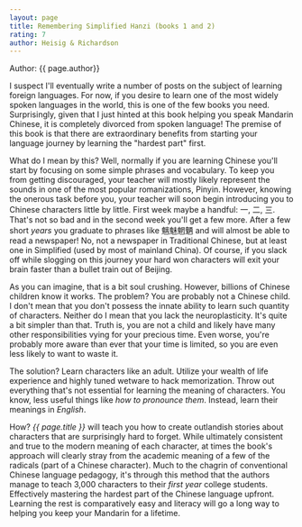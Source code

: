 ```yaml
---
layout: page
title: Remembering Simplified Hanzi (books 1 and 2)
rating: 7
author: Heisig & Richardson
---
```


Author: {{ page.author}}

I suspect I'll eventually write a number of posts on the subject of learning foreign languages.  For now, if you desire to learn one of the most widely spoken languages in the world, this is one of the few books you need.  Surprisingly, given that I just hinted at this book helping you speak Mandarin Chinese, it is completely divorced from spoken language!  The premise of this book is that there are extraordinary benefits from starting your language journey by learning the "hardest part" first.

What do I mean by this?  Well, normally if you are learning Chinese you'll start by focusing on some simple phrases and vocabulary.  To keep you from getting discouraged, your teacher will mostly likely represent the sounds in one of the most popular romanizations, Pinyin.  However, knowing the onerous task before you, your teacher will soon begin introducing you to Chinese characters little by little.  First week maybe a handful: 一, 二, 三.  That's not so bad and in the second week you'll get a few more.   After a few short *years* you graduate to phrases like 魑魅魍魉 and will almost be able to read a newspaper!  No, not a newspaper in Traditional Chinese, but at least one in Simplified (used by most of mainland China).  Of course, if you slack off while slogging on this journey your hard won characters will exit your brain faster than a bullet train out of Beijing.

As you can imagine, that is a bit soul crushing.  However, billions of Chinese children know it works.  The problem?  You are probably not a Chinese child.  I don't mean that you don't possess the innate ability to learn such quantity of characters.  Neither do I mean that you lack the neuroplasticity.  It's quite a bit simpler than that.  Truth is, you are not a child and likely have many other responsibilities vying for your precious time.  Even worse, you're probably more aware than ever that your time is limited, so you are even less likely to want to waste it.

The solution?  Learn characters like an adult.  Utilize your wealth of life experience and highly tuned wetware to hack memorization.  Throw out everything that's not essential for learning the meaning of characters.  You know, less useful things like *how to pronounce them*.  Instead, learn their meanings in *English*.

How? *{{ page.title }}* will teach you how to create outlandish stories about characters that are surprisingly hard to forget.  While ultimately consistent and true to the modern meaning of each character, at times the book's approach will clearly stray from the academic meaning of a few of the radicals (part of a Chinese character).  Much to the chagrin of conventional Chinese language pedagogy, it's through this method that the authors manage to teach 3,000 characters to their *first year* college students.  Effectively mastering the hardest part of the Chinese language upfront.  Learning the rest is comparatively easy and literacy will go a long way to helping you keep your Mandarin for a lifetime.
